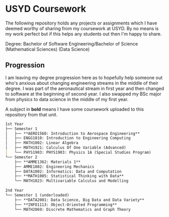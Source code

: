# USYD Coursework

The following repository holds any projects or assignments which I have deemed worthy of sharing from my coursework at USYD. By no means is my work perfect but if this helps any students out then I'm happy to share.

Degree: Bachelor of Software Engineering/Bachelor of Science (Mathematical Sciences) (Data Science)

## Progression
I am leaving my degree progression here as to hopefully help someone out who's anxious about changing engineering streams in the middle of their degree. I was part of the aeronautical stream in first year and then changed to software at the beginning of second year. I also swapped my BSc major from physics to data science in the middle of my first year. 

A subject in **bold** means I have some coursework uploaded to this repository from that unit.

```markdown
1st Year
├── Semester 1
│   ├── **AERO1560: Introduction to Aerospace Engineering**
│   ├── ENGG1810: Introduction to Engineering Computing
│   ├── MATH1002: Linear Algebra
│   ├── MATH1921: Calculus Of One Variable (Advanced)
|   └── PHYS1903: PHYS1903: Physics 1A (Special Studies Program)
└── Semester 2
    ├── **AMME1362: Materials 1**
    ├── AMME1802: Engineering Mechanics
    ├── DATA1002: Informatics: Data and Computation
    ├── **MATH1005: Statistical Thinking with Data**
    └── MATH1023: Multivariable Calculus and Modelling
    
2nd Year
└── Semester 1 (underloaded)
    ├── **DATA2001: Data Science, Big Data and Data Variety**
    ├── **INFO1113: Object-Oriented Programming**
    └── MATH2069: Discrete Mathematics and Graph Theory
```
